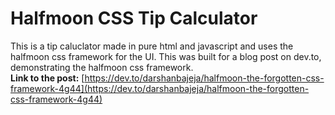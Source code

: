 # Halfmoon CSS Tip Calculator

This is a tip caluclator made in pure html and javascript and uses the halfmoon css framework for the UI. This was built for a blog post on dev.to, demonstrating the halfmoon css framework.  
**Link to the post:** [https://dev.to/darshanbajeja/halfmoon-the-forgotten-css-framework-4g44](https://dev.to/darshanbajeja/halfmoon-the-forgotten-css-framework-4g44)
